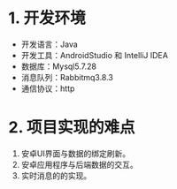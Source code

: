 # 1. 开发环境

- 开发语言：Java
- 开发工具：AndroidStudio 和 IntelliJ IDEA
- 数据库：Mysql5.7.28
- 消息队列：Rabbitmq3.8.3
- 通信协议：http




# 2. 项目实现的难点

1. 安卓UI界面与数据的绑定刷新。
2. 安卓应用程序与后端数据的交互。
3. 实时消息的的实现。




